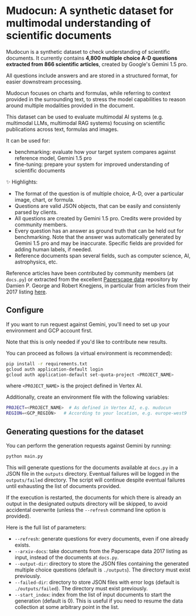 # Mudocun: A synthetic dataset for multimodal understanding of scientific documents

Mudocun is a synthetic dataset to check understanding of scientific documents. It currently contains  **4,800 multiple choice A-D questions extracted from 866 scientific articles**, created by Google's Gemini 1.5 pro.

All questions include answers and are stored in a structured format, for easier downstream processing.

Mudocun focuses on charts and formulas, while referring to context provided in the surrounding text, to stress the model capabilities to reason around multiple modalities provided in the document.

This dataset can be used to evaluate multimodal AI systems (e.g. multimodal LLMs, multimodal RAG systems) focusing on scientific publications across text, formulas and images.

It can be used for:
* benchmarking: evaluate how your target system compares against reference model, Gemini 1.5 pro
* fine-tuning: prepare your system for improved understanding of scientific documents


✨ Highlights:
* The format of the question is of multiple choice, A-D, over a particular image, chart, or formula.
* Questions are valid JSON objects, that can be easily and consistenly parsed by clients.
* All questions are created by Gemini 1.5 pro. Credits were provided by community members.
* Every question has an answer as ground truth that can be held out for benchmarking. Note that the answer was automatically generated by Gemini 1.5 pro and may be inaccurate. Specific fields are provided for adding human labels, if needed.
* Reference documents span several fields, such as computer science, AI, astrophysics, etc.

Reference articles have been contributed by community members (at `docs.py`) or extracted from the excellent [Paperscape data](https://github.com/paperscape/paperscape-data) repository by Damien P. George and Robert Knegjens, in particular from articles from their 2017 listing [here](https://github.com/paperscape/paperscape-data/blob/master/pscp-2017.csv).

## Configure

If you want to run request against Gemini, you'll need to set up your environment and GCP account first.

Note that this is only needed if you'd like to contribute new results.

You can proceed as follows (a virtual environment is recommended):
```bash
pip install -r requirements.txt
gcloud auth application-default login
gcloud auth application-default set-quota-project <PROJECT_NAME>
```
where `<PROJECT_NAME>` is the project defined in Vertex AI.

Additionally, create an environment file with the following variables:
```bash
PROJECT=<PROJECT_NAME>  # As defined in Vertex AI, e.g. mudocun
REGION=<GCP_REGION>   # According to your location, e.g. europe-west9
```

## Generating questions for the dataset

You can perform the generation requests against Gemini by running:
```bash
python main.py
```

This will generate questions for the documents available at `docs.py` in a JSON file in the `outputs` directory. Eventual failures will be logged in the `outputs/failed` directory. The script will continue despite eventual failures until exhausting the list of documents provided.

If the execution is restarted, the documents for which there is already an output in the designated outputs directory will be skipped, to avoid accidental overwrite (unless the `--refresh` command line option is provided).

Here is the full list of parameters:
* `--refresh`: generate questions for every documents, even if one already exists.
* `--arxiv-docs`: take documents from the Paperscape data 2017 listing as input, instead of the documents at `docs.py`.
* `--output-dir`: directory to store the JSON files containing the generated multiple choice questions (default is `./outputs`). The directory must exist previously.
* `--failed-dir`: directory to store JSON files with error logs (default is `./outputs/failed`). The directory must exist previously.
* `--start_index`: index from the list of input documents to start the generation (default is 0). This is useful if you need to resume the data collection at some arbitrary point in the list.
